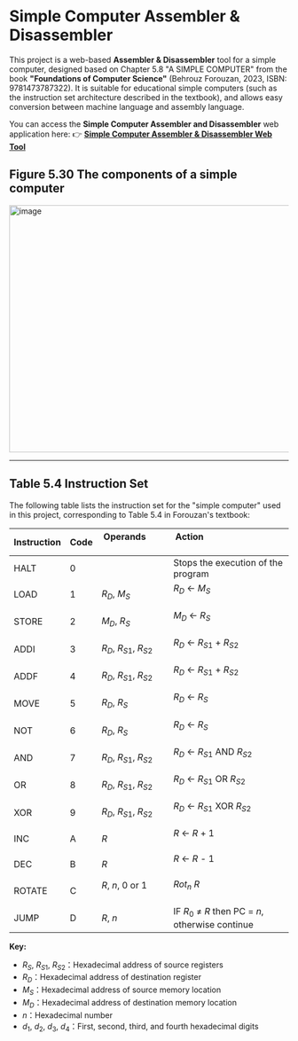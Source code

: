 # Simple Computer Assembler & Disassembler

This project is a web-based **Assembler & Disassembler** tool for a simple computer, designed based on Chapter 5.8 "A SIMPLE COMPUTER" from the book **"Foundations of Computer Science"** (Behrouz Forouzan, 2023, ISBN: 9781473787322). It is suitable for educational simple computers (such as the instruction set architecture described in the textbook), and allows easy conversion between machine language and assembly language.

You can access the **Simple Computer Assembler and Disassembler** web application here:
👉 **[Simple Computer Assembler & Disassembler Web Tool](https://kunchen-tw.github.io/SimpleComputerAssemblerDisassembler/)**

## Figure 5.30 The components of a simple computer
<img width="639" height="446" alt="image" src="https://github.com/user-attachments/assets/aad58024-8a9c-40e9-843e-5c0d5dd30855" />

---

## Table 5.4 Instruction Set

The following table lists the instruction set for the "simple computer" used in this project, corresponding to Table 5.4 in Forouzan's textbook:

| Instruction | Code | Operands                  | Action                                              |
|-------------|------|---------------------------|-----------------------------------------------------|
| HALT        | 0    |                           | Stops the execution of the program                  |
| LOAD        | 1    | $R_D$, $M_S$              | $R_D$ ← $M_S$                                       |
| STORE       | 2    | $M_D$, $R_S$              | $M_D$ ← $R_S$                                       |
| ADDI        | 3    | $R_D$, $R_{S1}$, $R_{S2}$ | $R_D$ ← $R_{S1}$ + $R_{S2}$                         |
| ADDF        | 4    | $R_D$, $R_{S1}$, $R_{S2}$ | $R_D$ ← $R_{S1}$ + $R_{S2}$                         |
| MOVE        | 5    | $R_D$, $R_S$              | $R_D$ ← $R_S$                                       |
| NOT         | 6    | $R_D$, $R_S$              | $R_D$ ← $R_S$                                       |
| AND         | 7    | $R_D$, $R_{S1}$, $R_{S2}$ | $R_D$ ← $R_{S1}$ AND $R_{S2}$                       |
| OR          | 8    | $R_D$, $R_{S1}$, $R_{S2}$ | $R_D$ ← $R_{S1}$ OR $R_{S2}$                        |
| XOR         | 9    | $R_D$, $R_{S1}$, $R_{S2}$ | $R_D$ ← $R_{S1}$ XOR $R_{S2}$                       |
| INC         | A    | $R$                       | $R$ ← $R$ + 1                                       |
| DEC         | B    | $R$                       | $R$ ← $R$ - 1                                       |
| ROTATE      | C    | $R$, $n$, 0 or 1          | $Rot_n$ $R$                                         |
| JUMP        | D    | $R$, $n$                  | IF $R_0$ ≠ $R$ then PC = $n$, otherwise continue    |

**Key:**
- $R_S$, $R_{S1}$, $R_{S2}$：Hexadecimal address of source registers
- $R_D$：Hexadecimal address of destination register
- $M_S$：Hexadecimal address of source memory location
- $M_D$：Hexadecimal address of destination memory location
- $n$：Hexadecimal number
- $d_1$, $d_2$, $d_3$, $d_4$：First, second, third, and fourth hexadecimal digits
